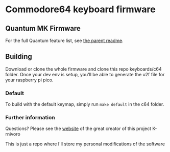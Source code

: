 Commodore64 keyboard firmware
======================

## Quantum MK Firmware

For the full Quantum feature list, see [the parent readme](https://github.com/qmk/qmk_firmware).

## Building

Download or clone the whole firmware and clone this repo keyboards/c64 folder. Once your dev env is setup, you'll be able to generate the u2f file for your raspberry pi pico.

### Default

To build with the default keymap, simply run `make default` in the c64 folder.

### Further information

Questions? Please see the [website](https://www.keymmodore.com/) of the great creator of this project K-rnivoro

This is just a repo where I'll store my personal modifications of the software

